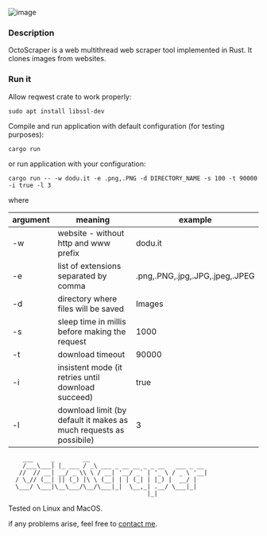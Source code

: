 ![image](https://user-images.githubusercontent.com/6343630/228685803-55a1726d-2a83-469c-bbae-4a3a21e10ac6.png)

### Description
OctoScraper is a web multithread web scraper tool implemented in Rust. It clones images from websites.

### Run it
Allow reqwest crate to work properly:
```
sudo apt install libssl-dev
```

Compile and run application with default configuration (for testing purposes):
```
cargo run
```

or run application with your configuration:
```
cargo run -- -w dodu.it -e .png,.PNG -d DIRECTORY_NAME -s 100 -t 90000 -i true -l 3
```
where 

 | argument | meaning                                           | example                  |
 -----------|---------------------------------------------------|--------------------------|
 | -w       |website - without http and www prefix             |  dodu.it|
 | -e       |list of extensions separated by comma             | .png,.PNG,.jpg,.JPG,.jpeg,.JPEG|
 | -d       |directory where files will be saved               | Images|
 | -s       |sleep time in millis before making the request    | 1000|
 | -t       |download timeout                                  | 90000|
 | -i       |insistent mode (it retries until download succeed) | true|
 | -l       |download limit (by default it makes as much requests as possibile) | 3|


```
    ___     _        __                                
    /___\___| |_ ___ / _\ ___ _ __ __ _ _ __   ___ _ __ 
   //  // __| __/ _ \\ \ / __| '__/ _` | '_ \ / _ \ '__|
  / \_// (__| || (_) |\ \ (__| | | (_| | |_) |  __/ |   
  \___/ \___|\__\___/\__/\___|_|  \__,_| .__/ \___|_|   
                                       |_|              
```    


Tested on Linux and MacOS.

if any problems arise, feel free to [contact me](https://andre-i.dev/#contactme).
